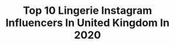 ---
title: Top 10 Lingerie Instagram Influencers In United Kingdom In 2020
description: >-
  Find top lingerie Instagram influencers in United Kingdom in 2020. Most popular hashtags: #femmeluxefinery #datenight #selflove #thickthighs.
platform: Instagram
profiles:
  - username: "grassntitties"
    fullname: >-
      Cora✨🌿
    location: "United Kingdom"
    followers: 172454
    engagement: 364
    commentsToLikes: 0.067945
    id: ck0u76rev408i0i19hja7i4hl
    verified: false
    hashtags: "#confident, #mentalhealth, #snack, #cute"
  - username: "_nelly_london"
    fullname: >-
      N E L L Y   L O N D O N
    location: "United Kingdom"
    followers: 129665
    engagement: 1025
    commentsToLikes: 0.012008
    id: ck5buefzmhmob0i11yyoo6uad
    verified: false
    hashtags: "#myboux, #missguided, #lovehoney, #thedaydreamedit"
  - username: "fq_natss"
    fullname: >-
      
    location: "United Kingdom"
    followers: 2745
    engagement: 2177
    commentsToLikes: 0.073192
    id: ckap7frs7jvkt0i78wzy46e50
    verified: false
    hashtags: ""
  - username: "joyceappia"
    fullname: >-
      Fitgirl | Joyce Appia 🇬🇭🇨🇮
    location: "United Kingdom"
    followers: 238047
    engagement: 265
    commentsToLikes: 0.052763
    id: ck5zr3auxvtec0i14e4jxulko
    verified: false
    hashtags: ""
  - username: "rachelkaitlyn_"
    fullname: >-
      𝔓𝔥𝔞𝔱𝔞𝔰𝔰
    location: "United Kingdom"
    followers: 41577
    engagement: 291
    commentsToLikes: 0.030802
    id: ck5qd1qv8tejo0i11v1c0hfjk
    verified: false
    hashtags: "#femmeluxefinery, #luxegal"
  - username: "maritzaslan"
    fullname: >-
      Itsme_ninasky
    location: "United Kingdom"
    followers: 14455
    engagement: 842
    commentsToLikes: 0.054202
    id: ck5bxeg61nkez0i116o0z1ns6
    verified: false
    hashtags: "#lockdownlife, #sportwear, #lingeriemodel, #sneakers"
  - username: "allykatswonderland"
    fullname: >-
      Ally Kat
    location: "United Kingdom"
    followers: 40570
    engagement: 258
    commentsToLikes: 0.020709
    id: ck55pxmm3blqj0i11brx8pg63
    verified: false
    hashtags: "#pinkcloverclothing, #plussize, #fatfashion, #fatbabe"
  - username: "iantherose"
    fullname: >-
      𝕴𝖆𝖓𝖙𝖍𝖊 𝕽𝖔𝖘𝖊 🌹
    location: "United Kingdom"
    followers: 90376
    engagement: 200
    commentsToLikes: 0.016793
    id: ck5zuvidh34c50i141p0483am
    verified: true
    hashtags: "#fashionnovapartner, #anxiepee"
  - username: "doll_cat_pvssy"
    fullname: >-
      Poisonous Slutcake
    location: "United Kingdom"
    followers: 66944
    engagement: 127
    commentsToLikes: 0.028652
    id: ck0tvlddnbus20i19xwcd01mk
    verified: false
    hashtags: "#2phones1bath, #whosmydaddy"
  - username: "thelingerieprincess"
    fullname: >-
      lucy / full bust blogger
    location: "United Kingdom"
    followers: 9798
    engagement: 593
    commentsToLikes: 0.056110
    id: ck6twfjxyrp0g0j71ox9o5btx
    verified: false
    hashtags: "#gifted, #stayhomestaysafe, #nationalcleavageday, #sundaybumday"
---